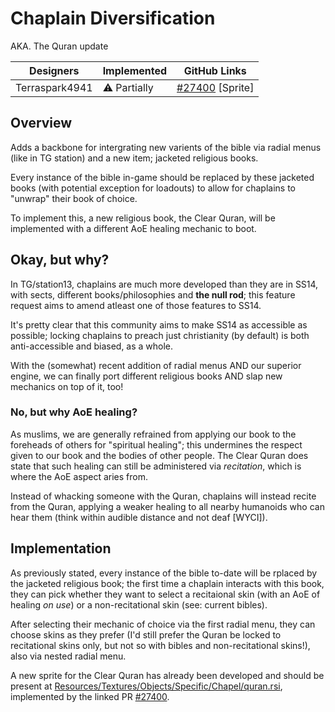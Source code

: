 # Chaplain Diversification
AKA. The Quran update

| Designers | Implemented | GitHub Links |
|---|---|---|
| Terraspark4941 | ⚠️ Partially | [#27400](https://github.com/space-wizards/space-station-14/pull/27400) [Sprite] |

## Overview

Adds a backbone for intergrating new varients of the bible via radial menus (like in TG station) and a new item; jacketed religious books. 

Every instance of the bible in-game should be replaced by these jacketed books (with potential exception for loadouts) to allow for chaplains to "unwrap" their book of choice.

To implement this, a new religious book, the Clear Quran, will be implemented with a different AoE healing mechanic to boot.

## Okay, but why?

In TG/station13, chaplains are much more developed than they are in SS14, with sects, different books/philosophies and **the null rod**; this feature request aims to amend atleast one of those features to SS14.

It's pretty clear that this community aims to make SS14 as accessible as possible; locking chaplains to preach just christianity (by default) is both anti-accessible and biased, as a whole.

With the (somewhat) recent addition of radial menus AND our superior engine, we can finally port different religious books AND slap new mechanics on top of it, too!

### No, but why AoE healing?

As muslims, we are generally refrained from applying our book to the foreheads of others for "spiritual healing"; this undermines the respect given to our book and the bodies of other people.
The Clear Quran does state that such healing can still be administered via *recitation*, which is where the AoE aspect aries from. 

Instead of whacking someone with the Quran, chaplains will instead recite from the Quran, applying a weaker healing to all nearby humanoids who can hear them (think within audible distance and not deaf [WYCI]).

## Implementation

As previously stated, every instance of the bible to-date will be rplaced by the jacketed religious book; the first time a chaplain interacts with this book, they can pick whether they want to select a recitaional skin (with an AoE of healing *on use*) or a non-recitational skin (see: current bibles).

After selecting their mechanic of choice via the first radial menu, they can choose skins as they prefer (I'd still prefer the Quran be locked to recitational skins only, but not so with bibles and non-recitational skins!), also via nested radial menu.

A new sprite for the Clear Quran has already been developed and should be present at [Resources/Textures/Objects/Specific/Chapel/quran.rsi](https://github.com/space-wizards/space-station-14/tree/master/Resources/Textures/Objects/Specific/Chapel/quran.rsi), implemented by the linked PR [#27400](https://github.com/space-wizards/space-station-14/pull/27400).
